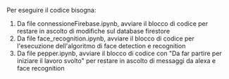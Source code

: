 Per eseguire il codice bisogna:

1) Da file connessioneFirebase.ipynb, avviare il blocco di codice per restare in ascolto di modifiche sul database firestore
2) Da file face_recognition.ipynb, avviare il blocco di codice per l'esecuzione dell'algoritmo di face detection e recognition
3) Da file pepper.ipynb, avviare il blocco di codice con "Da far partire per iniziare il lavoro svolto" per restare in ascolto di messaggi da alexa e face recognition
